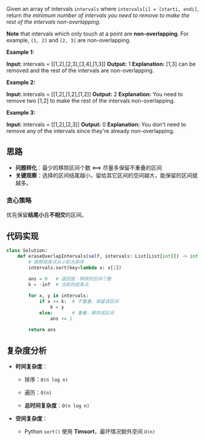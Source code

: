 Given an array of intervals `intervals` where `intervals[i] = [starti, endi]`, return _the minimum number of intervals you need to remove to make the rest of the intervals non-overlapping_.

**Note** that intervals which only touch at a point are **non-overlapping**. For example, `[1, 2]` and `[2, 3]` are non-overlapping.

**Example 1:**

**Input:** intervals = [[1,2],[2,3],[3,4],[1,3]]
**Output:** 1
**Explanation:** [1,3] can be removed and the rest of the intervals are non-overlapping.

**Example 2:**

**Input:** intervals = [[1,2],[1,2],[1,2]]
**Output:** 2
**Explanation:** You need to remove two [1,2] to make the rest of the intervals non-overlapping.

**Example 3:**

**Input:** intervals = [[1,2],[2,3]]
**Output:** 0
**Explanation:** You don't need to remove any of the intervals since they're already non-overlapping.

## 思路
- **问题转化**：最少的移除区间个数 ⟺ 尽量多保留不重叠的区间  
- **关键观察**：选择的区间结尾越小，留给其它区间的空间越大，能保留的区间就越多。

### 贪心策略
优先保留**结尾小**且**不相交**的区间。

## 代码实现
```python
class Solution:
    def eraseOverlapIntervals(self, intervals: List[List[int]]) -> int:
        # 按照结束点从小到大排序
        intervals.sort(key=lambda x: x[1])
        
        ans = 0   # 返回值：移除的区间个数
        k = -inf  # 当前的结束点

        for x, y in intervals:
            if x >= k:  # 不重叠，保留该区间
                k = y
            else:       # 重叠，移除该区间
                ans += 1
        
        return ans
````

## 复杂度分析

- **时间复杂度**：
    
    - 排序：`O(n log n)`
        
    - 遍历：`O(n)`
        
    - **总时间复杂度**：`O(n log n)`
        
- **空间复杂度**：
    
    - Python `sort()` 使用 **Timsort**，最坏情况额外空间 `O(n)`
        
